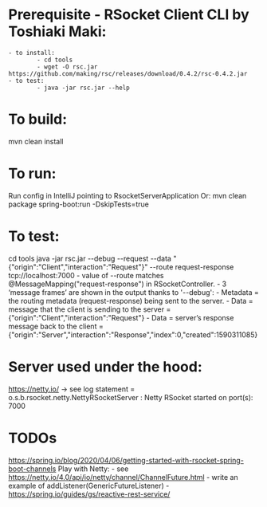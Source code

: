 # Prerequisite - RSocket Client CLI by Toshiaki Maki:
    - to install:
            - cd tools
            - wget -O rsc.jar https://github.com/making/rsc/releases/download/0.4.2/rsc-0.4.2.jar
    - to test:
            - java -jar rsc.jar --help


# To build:
mvn clean install


# To run:
Run config in IntelliJ pointing to RsocketServerApplication
Or: mvn clean package spring-boot:run -DskipTests=true


# To test:
cd tools
java -jar rsc.jar --debug --request --data "{\"origin\":\"Client\",\"interaction\":\"Request\"}" --route request-response tcp://localhost:7000
        - value of --route matches @MessageMapping("request-response") in RSocketController.
        - 3 ‘message frames’ are shown in the output thanks to '--debug':
                - Metadata = the routing metadata (request-response) being sent to the server.
                - Data = message that the client is sending to the server = {"origin":"Client","interaction":"Request"}
                - Data = server’s response message back to the client = {"origin":"Server","interaction":"Response","index":0,"created":1590311085}


# Server used under the hood:
https://netty.io/ -> see log statement = o.s.b.rsocket.netty.NettyRSocketServer : Netty RSocket started on port(s): 7000


# TODOs
https://spring.io/blog/2020/04/06/getting-started-with-rsocket-spring-boot-channels
Play with Netty:
    - see https://netty.io/4.0/api/io/netty/channel/ChannelFuture.html
        - write an example of addListener(GenericFutureListener)
    - https://spring.io/guides/gs/reactive-rest-service/
    
